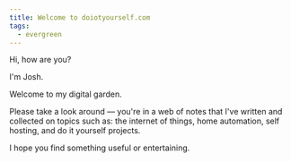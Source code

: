 ```yaml
---
title: Welcome to doiotyourself.com
tags:
  - evergreen
---
```

Hi, how are you?

I'm Josh.

Welcome to my digital garden.

Please take a look around — you're in a web of  notes that I've written and collected on topics such as: the internet of things, home automation, self hosting, and do it yourself projects.

I hope you find something useful or entertaining.
